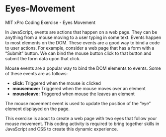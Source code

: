 # Eyes-Movement
MIT xPro Coding Exercise - Eyes Movement

In JavaScript, events are actions that happen on a web page. They can be anything from a mouse moving to a user typing in some text. Events happen to most elements on the DOM. These events are a good way to bind a code to user actions. For example, consider a web page that has a form with a “Submit” button. We can bind the mouse button click to that button and submit the form data upon that click.

Mouse events are a popular way to bind the DOM elements to events. Some of these events are as follows:

* **click:** Triggered when the mouse is clicked
* **mousemove:** Triggered when the mouse moves over an element
* **mouseleave:** Triggered when mouse the leaves an element

The mouse movement event is used to update the position of the “eye” element displayed on the page.

This exercise is about to create a web page with two eyes that follow your mouse movement. This coding activity is required to bring together skills in JavaScript and CSS to create this dynamic experience. 
